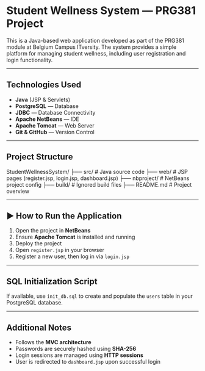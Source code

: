 # Student Wellness System — PRG381 Project

This is a Java-based web application developed as part of the PRG381 module at Belgium Campus ITversity. The system provides a simple platform for managing student wellness, including user registration and login functionality.

---

## Technologies Used

- **Java** (JSP & Servlets)  
- **PostgreSQL** — Database  
- **JDBC** — Database Connectivity  
- **Apache NetBeans** — IDE  
- **Apache Tomcat** — Web Server  
- **Git & GitHub** — Version Control  

---

## Project Structure


StudentWellnessSystem/
├── src/ # Java source code
├── web/ # JSP pages (register.jsp, login.jsp, dashboard.jsp)
├── nbproject/ # NetBeans project config
├── build/ # Ignored build files
├── README.md # Project overview


---

## ▶️ How to Run the Application

1. Open the project in **NetBeans**
2. Ensure **Apache Tomcat** is installed and running
3. Deploy the project
4. Open `register.jsp` in your browser
5. Register a new user, then log in via `login.jsp`

---

## SQL Initialization Script

If available, use `init_db.sql` to create and populate the `users` table in your PostgreSQL database.

---

## Additional Notes

- Follows the **MVC architecture**
- Passwords are securely hashed using **SHA-256**
- Login sessions are managed using **HTTP sessions**
- User is redirected to `dashboard.jsp` upon successful login
